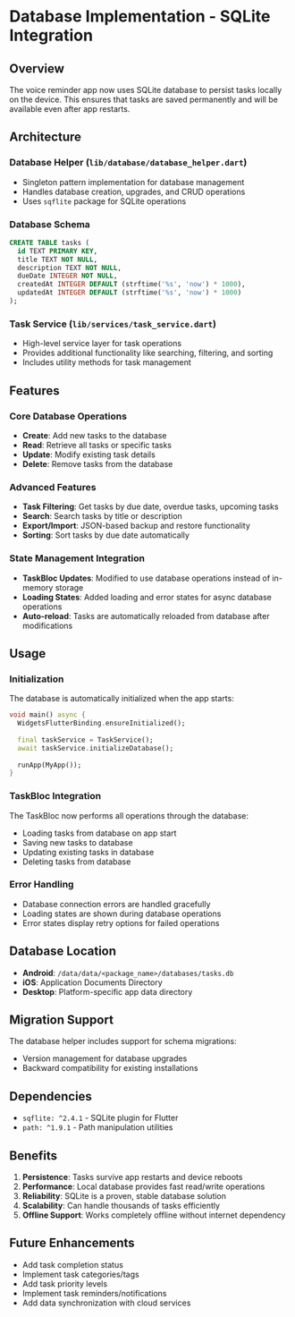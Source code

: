 # Database Implementation - SQLite Integration

## Overview
The voice reminder app now uses SQLite database to persist tasks locally on the device. This ensures that tasks are saved permanently and will be available even after app restarts.

## Architecture

### Database Helper (`lib/database/database_helper.dart`)
- Singleton pattern implementation for database management
- Handles database creation, upgrades, and CRUD operations
- Uses `sqflite` package for SQLite operations

### Database Schema
```sql
CREATE TABLE tasks (
  id TEXT PRIMARY KEY,
  title TEXT NOT NULL,
  description TEXT NOT NULL,
  dueDate INTEGER NOT NULL,
  createdAt INTEGER DEFAULT (strftime('%s', 'now') * 1000),
  updatedAt INTEGER DEFAULT (strftime('%s', 'now') * 1000)
);
```

### Task Service (`lib/services/task_service.dart`)
- High-level service layer for task operations
- Provides additional functionality like searching, filtering, and sorting
- Includes utility methods for task management

## Features

### Core Database Operations
- **Create**: Add new tasks to the database
- **Read**: Retrieve all tasks or specific tasks
- **Update**: Modify existing task details
- **Delete**: Remove tasks from the database

### Advanced Features
- **Task Filtering**: Get tasks by due date, overdue tasks, upcoming tasks
- **Search**: Search tasks by title or description
- **Export/Import**: JSON-based backup and restore functionality
- **Sorting**: Sort tasks by due date automatically

### State Management Integration
- **TaskBloc Updates**: Modified to use database operations instead of in-memory storage
- **Loading States**: Added loading and error states for async database operations
- **Auto-reload**: Tasks are automatically reloaded from database after modifications

## Usage

### Initialization
The database is automatically initialized when the app starts:
```dart
void main() async {
  WidgetsFlutterBinding.ensureInitialized();
  
  final taskService = TaskService();
  await taskService.initializeDatabase();
  
  runApp(MyApp());
}
```

### TaskBloc Integration
The TaskBloc now performs all operations through the database:
- Loading tasks from database on app start
- Saving new tasks to database
- Updating existing tasks in database
- Deleting tasks from database

### Error Handling
- Database connection errors are handled gracefully
- Loading states are shown during database operations
- Error states display retry options for failed operations

## Database Location
- **Android**: `/data/data/<package_name>/databases/tasks.db`
- **iOS**: Application Documents Directory
- **Desktop**: Platform-specific app data directory

## Migration Support
The database helper includes support for schema migrations:
- Version management for database upgrades
- Backward compatibility for existing installations

## Dependencies
- `sqflite: ^2.4.1` - SQLite plugin for Flutter
- `path: ^1.9.1` - Path manipulation utilities

## Benefits
1. **Persistence**: Tasks survive app restarts and device reboots
2. **Performance**: Local database provides fast read/write operations
3. **Reliability**: SQLite is a proven, stable database solution
4. **Scalability**: Can handle thousands of tasks efficiently
5. **Offline Support**: Works completely offline without internet dependency

## Future Enhancements
- Add task completion status
- Implement task categories/tags
- Add task priority levels
- Implement task reminders/notifications
- Add data synchronization with cloud services
